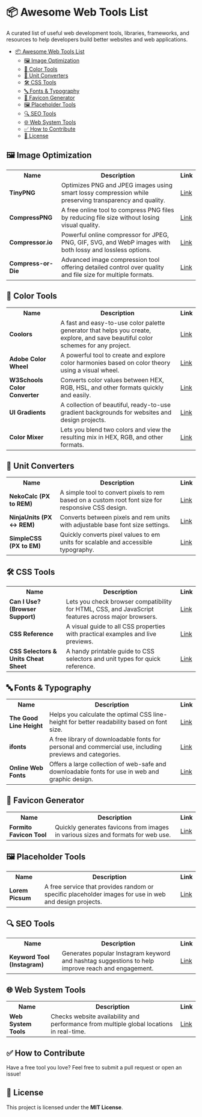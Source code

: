# 📦 Awesome Web Tools List
A curated list of useful web development tools, libraries, frameworks, and resources to help developers build better websites and web applications.

- [📦 Awesome Web Tools List](#-awesome-web-tools-list)
	- [🖼️ Image Optimization](#️-image-optimization)
	- [🎨 Color Tools](#-color-tools)
	- [📏 Unit Converters](#-unit-converters)
	- [🛠️ CSS Tools](#️-css-tools)
	- [🔤 Fonts \& Typography](#-fonts--typography)
	- [📌 Favicon Generator](#-favicon-generator)
	- [🖼️ Placeholder Tools](#️-placeholder-tools)
	- [🔍 SEO Tools](#-seo-tools)
	- [🌐 Web System Tools](#-web-system-tools)
	- [✅ How to Contribute](#-how-to-contribute)
	- [📄 License](#-license)


## 🖼️ Image Optimization

<table>
  <tr>
    <th>Name</th>
    <th>Description</th>
    <th>Link</th>
  </tr>
  <tr>
    <td><strong>TinyPNG</strong></td>
    <td>Optimizes PNG and JPEG images using smart lossy compression while preserving transparency and quality.</td>
    <td><a href="https://tinypng.com/">Link</a></td>
  </tr>
  <tr>
    <td><strong>CompressPNG</strong></td>
    <td>A free online tool to compress PNG files by reducing file size without losing visual quality.</td>
    <td><a href="https://compresspng.com/">Link</a></td>
  </tr>
	<tr>
    <td><strong>Compressor.io</strong></td>
    <td>Powerful online compressor for JPEG, PNG, GIF, SVG, and WebP images with both lossy and lossless options.</td>
    <td><a href="https://compressor.io/">Link</a></td>
  </tr>
	<tr>
    <td><strong>Compress-or-Die</strong></td>
    <td>Advanced image compression tool offering detailed control over quality and file size for multiple formats.</td>
    <td><a href="https://compress-or-die.com/">Link</a></td>
  </tr>
</table>


## 🎨 Color Tools

<table>
  <tr>
    <th>Name</th>
    <th>Description</th>
    <th>Link</th>
  </tr>
  <tr>
    <td><strong>Coolors</strong></td>
    <td>A fast and easy-to-use color palette generator that helps you create, explore, and save beautiful color schemes for any project.</td>
    <td><a href="https://coolors.co/">Link</a></td>
  </tr>
  <tr>
    <td><strong>Adobe Color Wheel</strong></td>
    <td>A powerful tool to create and explore color harmonies based on color theory using a visual wheel.</td>
    <td><a href="https://color.adobe.com/create/color-wheel/">Link</a></td>
  </tr>
	<tr>
    <td><strong>W3Schools Color Converter</strong></td>
    <td>Converts color values between HEX, RGB, HSL, and other formats quickly and easily.</td>
    <td><a href="https://www.w3schools.com/colors/colors_converter.asp">Link</a></td>
  </tr>
	<tr>
    <td><strong>UI Gradients</strong></td>
    <td>A collection of beautiful, ready-to-use gradient backgrounds for websites and design projects.</td>
    <td><a href="https://uigradients.com/#Hersheys">Link</a></td>
  </tr>
	<tr>
    <td><strong>Color Mixer</strong></td>
    <td>Lets you blend two colors and view the resulting mix in HEX, RGB, and other formats.</td>
    <td><a href="https://colormixer.web.app/">Link</a></td>
  </tr>
</table>


## 📏 Unit Converters

<table>
  <tr>
    <th>Name</th>
    <th>Description</th>
    <th>Link</th>
  </tr>
  <tr>
    <td><strong>NekoCalc (PX to REM)</strong></td>
    <td>A simple tool to convert pixels to rem based on a custom root font size for responsive CSS design.</td>
    <td><a href="https://nekocalc.com/px-to-rem-converter">Link</a></td>
  </tr>
  <tr>
    <td><strong>NinjaUnits (PX ↔ REM)</strong></td>
    <td>Converts between pixels and rem units with adjustable base font size settings.</td>
    <td><a href="https://www.ninjaunits.com/converters/pixels/rem-pixels/">Link</a></td>
  </tr>
	<tr>
    <td><strong>SimpleCSS (PX to EM)</strong></td>
    <td>Quickly converts pixel values to em units for scalable and accessible typography.</td>
    <td><a href="https://simplecss.eu/pxtoems.html">Link</a></td>
  </tr>
</table>

## 🛠️ CSS Tools

<table>
  <tr>
    <th>Name</th>
    <th>Description</th>
    <th>Link</th>
  </tr>
  <tr>
    <td><strong>Can I Use? (Browser Support)</strong></td>
    <td> Lets you check browser compatibility for HTML, CSS, and JavaScript features across major browsers.</td>
    <td><a href="https://caniuse.com/">Link</a></td>
  </tr>
  <tr>
    <td><strong>CSS Reference</strong></td>
    <td>A visual guide to all CSS properties with practical examples and live previews.</td>
    <td><a href="https://cssreference.io/">Link</a></td>
  </tr>
	<tr>
    <td><strong>CSS Selectors & Units Cheat Sheet</strong></td>
    <td>A handy printable guide to CSS selectors and unit types for quick reference.</td>
    <td><a href="https://learntheweb.courses/topics/css-selectors-units-cheat-sheet/">Link</a></td>
  </tr>
</table>


## 🔤 Fonts & Typography

<table>
  <tr>
    <th>Name</th>
    <th>Description</th>
    <th>Link</th>
  </tr>
  <tr>
    <td><strong>The Good Line Height</strong></td>
    <td>Helps you calculate the optimal CSS line-height for better readability based on font size.</td>
    <td><a href="https://thegoodlineheight.com/">Link</a></td>
  </tr>
  <tr>
    <td><strong>ifonts</strong></td>
    <td>A free library of downloadable fonts for personal and commercial use, including previews and categories.</td>
    <td><a href="https://ifonts.xyz/">Link</a></td>
  </tr>
	<tr>
    <td><strong>Online Web Fonts</strong></td>
    <td>Offers a large collection of web-safe and downloadable fonts for use in web and graphic design.</td>
    <td><a href="https://www.onlinewebfonts.com/fonts">Link</a></td>
  </tr>
</table>



## 📌 Favicon Generator

<table>
  <tr>
    <th>Name</th>
    <th>Description</th>
    <th>Link</th>
  </tr>
  <tr>
    <td><strong>Formito Favicon Tool</strong></td>
    <td> Quickly generates favicons from images in various sizes and formats for web use.</td>
    <td><a href="https://formito.com/tools/favicon">Link</a></td>
  </tr>
</table>


## 🖼️ Placeholder Tools

<table>
  <tr>
    <th>Name</th>
    <th>Description</th>
    <th>Link</th>
  </tr>
  <tr>
    <td><strong>Lorem Picsum</strong></td>
    <td>A free service that provides random or specific placeholder images for use in web and design projects.</td>
    <td><a href="https://picsum.photos/">Link</a></td>
  </tr>
</table>


## 🔍 SEO Tools

<table>
  <tr>
    <th>Name</th>
    <th>Description</th>
    <th>Link</th>
  </tr>
  <tr>
    <td><strong>Keyword Tool (Instagram)</strong></td>
    <td>Generates popular Instagram keyword and hashtag suggestions to help improve reach and engagement.</td>
    <td><a href="https://keywordtool.io/instagram">Link</a></td>
  </tr>
</table>


## 🌐 Web System Tools

<table>
  <tr>
    <th>Name</th>
    <th>Description</th>
    <th>Link</th>
  </tr>
  <tr>
    <td><strong>Web System Tools</strong></td>
    <td>Checks website availability and performance from multiple global locations in real-time.</td>
    <td><a href="https://www.site24x7.com/tools/check-website-availability.html">Link</a></td>
  </tr>
</table>

## ✅ How to Contribute
Have a free tool you love? Feel free to submit a pull request or open an issue!

## 📄 License
This project is licensed under the **MIT License**.

